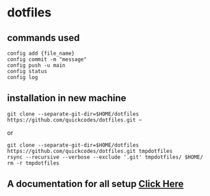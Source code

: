 # dotfiles

## commands used
```
config add {file_name}
config commit -m "message"
config push -u main 
config status
config log
```
## installation in new machine
```
git clone --separate-git-dir=$HOME/dotfiles https://github.com/quickcodes/dotfiles.git ~
```
or 
```
git clone --separate-git-dir=$HOME/dotfiles https://github.com/quickcodes/dotfiles.git tmpdotfiles
rsync --recursive --verbose --exclude '.git' tmpdotfiles/ $HOME/
rm -r tmpdotfiles
```
## A documentation for all setup [Click Here](https://www.anand-iyer.com/blog/2018/a-simpler-way-to-manage-your-dotfiles.html)

